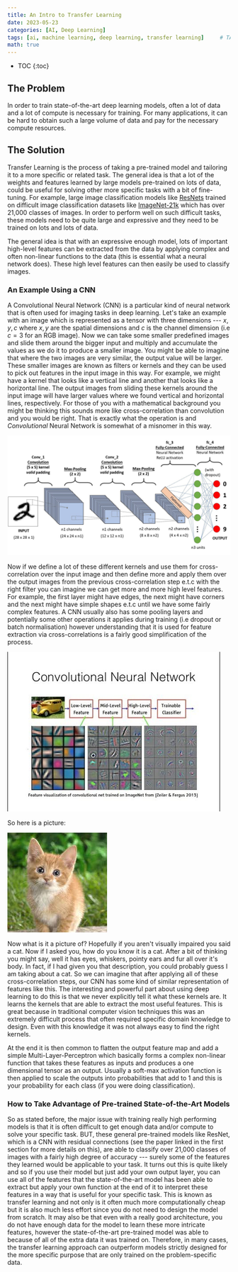 ```yaml
---
title: An Intro to Transfer Learning
date: 2023-05-23
categories: [AI, Deep Learning]
tags: [ai, machine learning, deep learning, transfer learning]     # TAG names should always be lowercase
math: true
---
```

<!-- prettier-ignore -->
* TOC
{:toc}

## The Problem

In order to train state-of-the-art deep learning models, often a lot of data and a lot of compute is
necessary for training. For many applications, it can be hard to obtain such a large volume of data
and pay for the necessary compute resources.

## The Solution

Transfer Learning is the process of taking a pre-trained model and tailoring it to a more specific
or related task. The general idea is that a lot of the weights and features learned by large models
pre-trained on lots of data, could be useful for solving other more specific tasks with a bit of
fine-tuning. For example, large image classification models like
[ResNets](https://arxiv.org/abs/1512.03385) trained on difficult image classification datasets like
[ImageNet-21k](https://www.image-net.org/) which has over 21,000 classes of images. In order to
perform well on such difficult tasks, these models need to be quite large and expressive and they
need to be trained on lots and lots of data.

The general idea is that with an expressive enough model, lots of important high-level features can
be extracted from the data by applying complex and often non-linear functions to the data \(this is
essential what a neural network does\). These high level features can then easily be used to
classify images.

### An Example Using a CNN

A Convolutional Neural Network \(CNN\) is a particular kind of neural network that is often used for
imaging tasks in deep learning. Let's take an example with an image which is represented as a tensor
with three dimensions --- $x, y, c$ where $x, y$ are the spatial dimensions and $c$ is the channel
dimension \(i.e $c = 3$ for an RGB image\). Now we can take some smaller predefined images and slide
them around the bigger input and multiply and accumulate the values as we do it to produce a smaller
image. You might be able to imagine that where the two images are very similar, the output value
will be larger. These smaller images are known as filters or kernels and they can be used to pick
out features in the input image in this way. For example, we might have a kernel that looks like a
vertical line and another that looks like a horizontal line. The output images from sliding these
kernels around the input image will have larger values where we found vertical and horizontal lines,
respectively. For those of you with a mathematical background you might be thinking this sounds more
like cross-correlation than convolution and you would be right. That is exactly what the operation
is and _Convolutional_ Neural Network is somewhat of a misnomer in this way.

![](/images/cnn_structure.jpg "The structure of a CNN")

Now if we define a lot of these different kernels and use them for cross-correlation over the input
image and then define more and apply them over the output images from the previous cross-correlation
step e.t.c with the right filter you can imagine we can get more and more high level features. For
example, the first layer might have edges, the next might have corners and the next might have
simple shapes e.t.c until we have some fairly complex features. A CNN usually also has some pooling
layers and potentially some other operations it applies during training \(i.e dropout or batch
normalisation\) however understanding that it is used for feature extraction via cross-correlations
is a fairly good simplification of the process.

![](/images/cnn_features.jpg "Some examples of features extracted using filters in a CNN")

So here is a picture:

![](/images/cat.jpg)

Now what is it a picture of? Hopefully if you aren't visually impaired you said a cat. Now if I
asked you, how do you know it is a cat. After a bit of thinking you might say, well it has eyes,
whiskers, pointy ears and fur all over it's body. In fact, if I had given you that description, you
could probably guess I am taking about a cat. So we can imagine that after applying all of these
cross-correlation steps, our CNN has some kind of similar representation of features like this. The
interesting and powerful part about using deep learning to do this is that we never explicitly tell
it what these kernels are. It learns the kernels that are able to extract the most useful features.
This is great because in traditional computer vision techniques this was an extremely difficult
process that often required specific domain knowledge to design. Even with this knowledge it was not
always easy to find the right kernels.

At the end it is then common to flatten the output feature map and add a simple
Multi-Layer-Perceptron which basically forms a complex non-linear function that takes these features
as inputs and produces a one dimensional tensor as an output. Usually a soft-max activation function
is then applied to scale the outputs into probabilities that add to 1 and this is your probability
for each class \(if you were doing classification\).

### How to Take Advantage of Pre-trained State-of-the-Art Models

So as stated before, the major issue with training really high performing models is that it is often
difficult to get enough data and/or compute to solve your specific task. BUT, these general
pre-trained models like ResNet, which is a CNN with residual connections \(see the paper linked in
the first section for more details on this\), are able to classify over 21,000 classes of images
with a fairly high degree of accuracy --- surely some of the features they learned would be
applicable to your task. It turns out this is quite likely and so if you use their model but just
add your own output layer, you can use all of the features that the state-of-the-art model has been
able to extract but apply your own function at the end of it to interpret these features in a way
that is useful for your specific task. This is known as transfer learning and not only is it often
much more computationally cheap but it is also much less effort since you do not need to design the
model from scratch. It may also be that even with a really good architecture, you do not have enough
data for the model to learn these more intricate features, however the state-of-the-art pre-trained
model was able to because of all of the extra data it was trained on. Therefore, in many cases, the
transfer learning approach can outperform models strictly designed for the more specific purpose
that are only trained on the problem-specific data.
